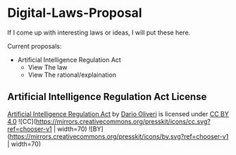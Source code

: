 # Digital-Laws-Proposal
If I come up with interesting laws or ideas, I will put these here.

Current proposals:
- Artificial Intelligence Regulation Act
  - View The law
  - View The rational/explaination

## Artificial Intelligence Regulation Act License

[Artificial Intelligence Regulation Act](https://github.com/Darelbi/Digital-Laws-Proposal) by [Dario Oliveri](https://github.com/Darelbi) 
is licensed under [CC BY 4.0](https://creativecommons.org/licenses/by/4.0/?ref=chooser-v1) 
![CC](https://mirrors.creativecommons.org/presskit/icons/cc.svg?ref=chooser-v1 | width=70) ![BY](https://mirrors.creativecommons.org/presskit/icons/by.svg?ref=chooser-v1 | width=70)

